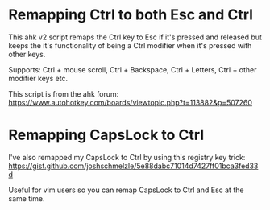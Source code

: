 # Remapping Ctrl to both Esc and Ctrl

This ahk v2 script remaps the Ctrl key to Esc if it's pressed and released but keeps the it's functionality of being a Ctrl modifier when it's pressed with other keys.

Supports: Ctrl + mouse scroll, Ctrl + Backspace, Ctrl + Letters, Ctrl + other modifier keys etc.

This script is from the ahk forum: https://www.autohotkey.com/boards/viewtopic.php?t=113882&p=507260

# Remapping CapsLock to Ctrl
I've also remapped my CapsLock to Ctrl by using this registry key trick:
https://gist.github.com/joshschmelzle/5e88dabc71014d7427ff01bca3fed33d

Useful for vim users so you can remap CapsLock to Ctrl and Esc at the same time.

